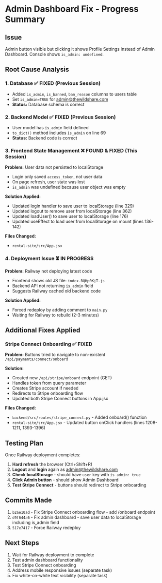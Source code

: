 # Admin Dashboard Fix - Progress Summary

## Issue
Admin button visible but clicking it shows Profile Settings instead of Admin Dashboard. Console shows `is_admin: undefined`.

## Root Cause Analysis

### 1. Database ✅ FIXED (Previous Session)
- Added `is_admin`, `is_banned`, `ban_reason` columns to users table
- Set `is_admin=TRUE` for admin@thewildshare.com
- **Status:** Database schema is correct

### 2. Backend Model ✅ FIXED (Previous Session)  
- User model has `is_admin` field defined
- `to_dict()` method includes `is_admin` on line 69
- **Status:** Backend code is correct

### 3. Frontend State Management ❌ FOUND & FIXED (This Session)
**Problem:** User data not persisted to localStorage
- Login only saved `access_token`, not user data
- On page refresh, user state was lost
- `is_admin` was undefined because user object was empty

**Solution Applied:**
- Updated login handler to save user to localStorage (line 329)
- Updated logout to remove user from localStorage (line 362)
- Updated loadUser() to save user to localStorage (line 176)
- Updated useEffect to load user from localStorage on mount (lines 136-142)

**Files Changed:**
- `rental-site/src/App.jsx`

### 4. Deployment Issue ⏳ IN PROGRESS
**Problem:** Railway not deploying latest code
- Frontend shows old JS file: `index-BQHp0KjT.js`
- Backend API not returning `is_admin` field
- Suggests Railway cached old backend code

**Solution Applied:**
- Forced redeploy by adding comment to `main.py`
- Waiting for Railway to rebuild (2-3 minutes)

## Additional Fixes Applied

### Stripe Connect Onboarding ✅ FIXED
**Problem:** Buttons tried to navigate to non-existent `/api/payments/connect/onboard`

**Solution:**
- Created new `/api/stripe/onboard` endpoint (GET)
- Handles token from query parameter
- Creates Stripe account if needed
- Redirects to Stripe onboarding flow
- Updated both Stripe Connect buttons in App.jsx

**Files Changed:**
- `backend/src/routes/stripe_connect.py` - Added onboard() function
- `rental-site/src/App.jsx` - Updated button onClick handlers (lines 1208-1211, 1393-1396)

## Testing Plan

Once Railway deployment completes:

1. **Hard refresh** the browser (Ctrl+Shift+R)
2. **Logout** and **login** again as admin@thewildshare.com
3. **Check localStorage** - should have `user` key with `is_admin: true`
4. **Click Admin button** - should show Admin Dashboard
5. **Test Stripe Connect** - buttons should redirect to Stripe onboarding

## Commits Made

1. `b2ae10ad` - Fix Stripe Connect onboarding flow - add /onboard endpoint
2. `d9f644a6` - Fix admin dashboard - save user data to localStorage including is_admin field  
3. `517e7417` - Force Railway redeploy

## Next Steps

1. Wait for Railway deployment to complete
2. Test admin dashboard functionality
3. Test Stripe Connect onboarding
4. Address mobile responsive issues (separate task)
5. Fix white-on-white text visibility (separate task)

